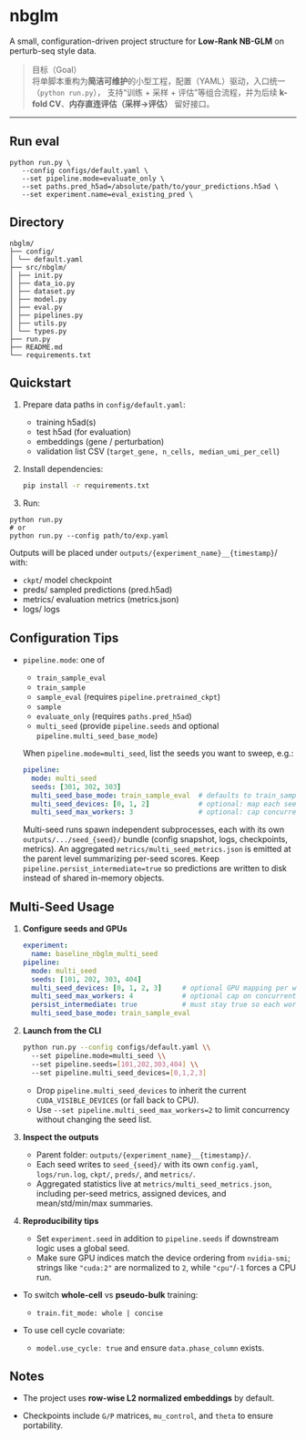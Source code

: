 # nbglm

A small, configuration-driven project structure for **Low-Rank NB-GLM** on perturb-seq style data.

> 目标（Goal）  
> 将单脚本重构为**简洁可维护**的小型工程，配置（YAML）驱动，入口统一（`python run.py`），
> 支持“训练 + 采样 + 评估”等组合流程，并为后续 **k-fold CV**、**内存直连评估（采样→评估）** 留好接口。

---

## Run eval
```
python run.py \
   --config configs/default.yaml \
   --set pipeline.mode=evaluate_only \
   --set paths.pred_h5ad=/absolute/path/to/your_predictions.h5ad \
   --set experiment.name=eval_existing_pred \
```
## Directory

```
nbglm/
├── config/
│ └── default.yaml
├── src/nbglm/
│ ├── init.py
│ ├── data_io.py
│ ├── dataset.py
│ ├── model.py
│ ├── eval.py
│ ├── pipelines.py
│ ├── utils.py
│ └── types.py
├── run.py
├── README.md
└── requirements.txt
```


## Quickstart

1. Prepare data paths in `config/default.yaml`:
   - training h5ad(s)
   - test h5ad (for evaluation)
   - embeddings (gene / perturbation)
   - validation list CSV (`target_gene, n_cells, median_umi_per_cell`)

2. Install dependencies:
   ```bash
   pip install -r requirements.txt

3. Run:

```
python run.py
# or
python run.py --config path/to/exp.yaml
```

Outputs will be placed under `outputs/{experiment_name}__{timestamp}`/ with:

+ `ckpt`/ model checkpoint
+ preds/ sampled predictions (pred.h5ad)
+ metrics/ evaluation metrics (metrics.json)
+ logs/ logs

## Configuration Tips

+ `pipeline.mode`: one of
   + `train_sample_eval`
   + `train_sample`
   + `sample_eval` (requires `pipeline.pretrained_ckpt`)
   + `sample`
   + `evaluate_only` (requires `paths.pred_h5ad`)
   + `multi_seed` (provide `pipeline.seeds` and optional `pipeline.multi_seed_base_mode`)

  When `pipeline.mode=multi_seed`, list the seeds you want to sweep, e.g.:

  ```yaml
  pipeline:
    mode: multi_seed
    seeds: [301, 302, 303]
    multi_seed_base_mode: train_sample_eval  # defaults to train_sample_eval if omitted
    multi_seed_devices: [0, 1, 2]            # optional: map each seed to a GPU (spawned in parallel)
    multi_seed_max_workers: 3                # optional: cap concurrent processes (default = device count)
  ```

  Multi-seed runs spawn independent subprocesses, each with its own `outputs/.../seed_{seed}/` bundle (config snapshot, logs, checkpoints, metrics). An aggregated `metrics/multi_seed_metrics.json` is emitted at the parent level summarizing per-seed scores. Keep `pipeline.persist_intermediate=true` so predictions are written to disk instead of shared in-memory objects.

## Multi-Seed Usage

1. **Configure seeds and GPUs**
   ```yaml
   experiment:
     name: baseline_nbglm_multi_seed
   pipeline:
     mode: multi_seed
     seeds: [101, 202, 303, 404]
     multi_seed_devices: [0, 1, 2, 3]     # optional GPU mapping per worker
     multi_seed_max_workers: 4            # optional cap on concurrent workers
     persist_intermediate: true           # must stay true so each worker writes outputs
     multi_seed_base_mode: train_sample_eval
   ```

2. **Launch from the CLI**
   ```bash
   python run.py --config configs/default.yaml \\
     --set pipeline.mode=multi_seed \\
     --set pipeline.seeds=[101,202,303,404] \\
     --set pipeline.multi_seed_devices=[0,1,2,3]
   ```
   - Drop `pipeline.multi_seed_devices` to inherit the current `CUDA_VISIBLE_DEVICES` (or fall back to CPU).
   - Use `--set pipeline.multi_seed_max_workers=2` to limit concurrency without changing the seed list.

3. **Inspect the outputs**
   - Parent folder: `outputs/{experiment_name}__{timestamp}/`.
   - Each seed writes to `seed_{seed}/` with its own `config.yaml`, `logs/run.log`, `ckpt/`, `preds/`, and `metrics/`.
   - Aggregated statistics live at `metrics/multi_seed_metrics.json`, including per-seed metrics, assigned devices, and mean/std/min/max summaries.

4. **Reproducibility tips**
   - Set `experiment.seed` in addition to `pipeline.seeds` if downstream logic uses a global seed.
   - Make sure GPU indices match the device ordering from `nvidia-smi`; strings like `"cuda:2"` are normalized to `2`, while `"cpu"`/`-1` forces a CPU run.

+ To switch **whole-cell** vs **pseudo-bulk** training:
   + `train.fit_mode: whole | concise`

+ To use cell cycle covariate:
   + `model.use_cycle: true` and ensure `data.phase_column` exists.


## Notes

+ The project uses **row-wise L2 normalized embeddings** by default.

+ Checkpoints include `G/P` matrices, `mu_control`, and `theta` to ensure portability.

